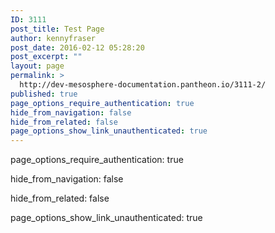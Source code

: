 ```yaml
---
ID: 3111
post_title: Test Page
author: kennyfraser
post_date: 2016-02-12 05:28:20
post_excerpt: ""
layout: page
permalink: >
  http://dev-mesosphere-documentation.pantheon.io/3111-2/
published: true
page_options_require_authentication: true
hide_from_navigation: false
hide_from_related: false
page_options_show_link_unauthenticated: true
---
```

page_options_require_authentication: true

hide_from_navigation: false

hide_from_related: false

page_options_show_link_unauthenticated: true

